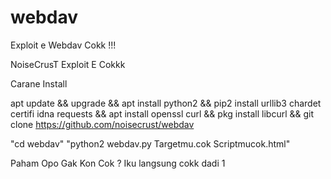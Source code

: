 # webdav
Exploit e Webdav Cokk !!!

NoiseCrusT Exploit E Cokkk

Carane Install

apt update && upgrade && apt install python2 && pip2 install urllib3 chardet certifi idna requests && apt install openssl curl && pkg install libcurl && git clone https://github.com/noisecrust/webdav

"cd webdav"
"python2 webdav.py Targetmu.cok Scriptmucok.html"

Paham Opo Gak Kon Cok ?
Iku langsung cokk dadi 1

